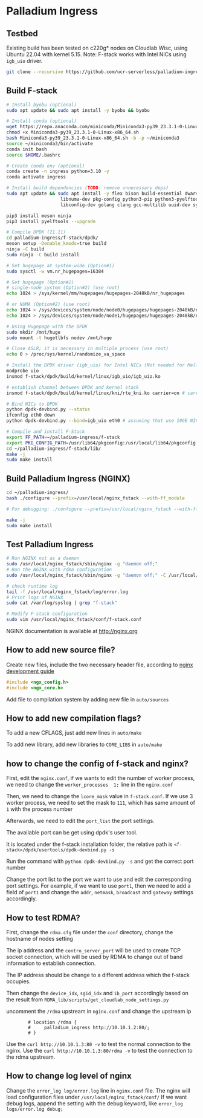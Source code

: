 # Palladium Ingress

## Testbed
Existing build has been tested on c220g* nodes on Cloudlab Wisc, using 
Ubuntu 22.04 with kernel 5.15.
Note: F-stack works with Intel NICs using `igb_uio` driver.

```bash
git clone --recursive https://github.com/ucr-serverless/palladium-ingress.git
```

## Build F-stack
```bash
# Install byobu (optional)
sudo apt update && sudo apt install -y byobu && byobu

# Install conda (optional)
wget https://repo.anaconda.com/miniconda/Miniconda3-py39_23.3.1-0-Linux-x86_64.sh
chmod +x Miniconda3-py39_23.3.1-0-Linux-x86_64.sh
bash Miniconda3-py39_23.3.1-0-Linux-x86_64.sh -b -p ~/miniconda3
source ~/miniconda3/bin/activate
conda init bash
source $HOME/.bashrc

# Create conda env (optional)
conda create -n ingress python=3.10 -y
conda activate ingress

# Install build dependencies (TODO: remove unnecessary deps)
sudo apt update && sudo apt install -y flex bison build-essential dwarves libssl-dev libelf-dev \
                    libnuma-dev pkg-config python3-pip python3-pyelftools \
                    libconfig-dev golang clang gcc-multilib uuid-dev sysstat gawk libpcre3 libpcre3-dev libglib2.0-dev

pip3 install meson ninja
pip3 install pyelftools --upgrade

# Compile DPDK (21.11)
cd palladium-ingress/f-stack/dpdk/
meson setup -Denable_kmods=true build
ninja -C build
sudo ninja -C build install

# Set hugepage at system-wide (Option#1)
sudo sysctl -w vm.nr_hugepages=16384

# Set hugepage (Option#2)
# single-node system (Option#2) (use root)
echo 1024 > /sys/kernel/mm/hugepages/hugepages-2048kB/nr_hugepages

# or NUMA (Option#2) (use root)
echo 1024 > /sys/devices/system/node/node0/hugepages/hugepages-2048kB/nr_hugepages
echo 1024 > /sys/devices/system/node/node1/hugepages/hugepages-2048kB/nr_hugepages

# Using Hugepage with the DPDK
sudo mkdir /mnt/huge
sudo mount -t hugetlbfs nodev /mnt/huge

# Close ASLR; it is necessary in multiple process (use root)
echo 0 > /proc/sys/kernel/randomize_va_space

# Install the DPDK driver (igb_uio) for Intel NICs (Not needed for Mellanox NICs)
modprobe uio
insmod f-stack/dpdk/build/kernel/linux/igb_uio/igb_uio.ko

# establish channel between DPDK and kernel stack
insmod f-stack/dpdk/build/kernel/linux/kni/rte_kni.ko carrier=on # carrier=on is necessary, otherwise need to be up `veth0` via `echo 1 > /sys/class/net/veth0/carrier`

# Bind NICs to DPDK
python dpdk-devbind.py --status
ifconfig eth0 down
python dpdk-devbind.py --bind=igb_uio eth0 # assuming that use 10GE NIC and eth0

# Compile and install F-Stack
export FF_PATH=~/palladium-ingress/f-stack
export PKG_CONFIG_PATH=/usr/lib64/pkgconfig:/usr/local/lib64/pkgconfig:/usr/lib/pkgconfig
cd ~/palladium-ingress/f-stack/lib/
make -j
sudo make install
```

## Build Palladium Ingress (NGINX)
```bash
cd ~/palladium-ingress/
bash ./configure --prefix=/usr/local/nginx_fstack --with-ff_module

# For debugging: ./configure --prefix=/usr/local/nginx_fstack --with-ff_module --with-debug

make -j
sudo make install
```

## Test Palladium Ingress
```bash
# Run NGINX not as a daemon
sudo /usr/local/nginx_fstack/sbin/nginx -g "daemon off;"
# Run the NGINX with rdma configuration
sudo /usr/local/nginx_fstack/sbin/nginx -g "daemon off;" -C /usr/local/nginx_fstack/conf/rdma.cfg

# check runtime log
tail -f /usr/local/nginx_fstack/log/error.log
# Print logs of NGINX
sudo cat /var/log/syslog | grep "f-stack"

# Modify F-stack configuration
sudo vim /usr/local/nginx_fstack/conf/f-stack.conf
```

NGINX documentation is available at http://nginx.org

## How to add new source file?

Create new files, include the two necessary header file, according to [nginx development guide](https://nginx.org/en/docs/dev/development_guide.html)

```c
#include <ngx_config.h>
#include <ngx_core.h>
```

Add file to compilation system by adding new file in `auto/sources`

## How to add new compilation flags?

To add a new CFLAGS, just add new lines in `auto/make`

To add new library, add new libraries to `CORE_LIBS` in `auto/make`

## how to change the config of f-stack and nginx?

First, edit the `nginx.conf`, if we wants to edit the number of worker process, we need to change the
`worker_processes  1;` line in the `nginx.conf`

Then, we need to change the `lcore_mask` value in `f-stack.conf`. If we use 3 worker process, we need to set the mask to `111`, which has same amount of `1` with the process number

Afterwards, we need to edit the `port_list` the port settings.

The available port can be get using dpdk's user tool.

It is located under the f-stack installation folder, the relative path is `<f-stack>/dpdk/usertools/dpdk-devbind.py -s`

Run the command with `python dpdk-devbind.py -s` and get the correct port number

Change the port list to the port we want to use and edit the corresponding port settings.
For example, if we want to use `port1`, then we need to add a field of `port1` and change the `addr`, `netmask`, `broadcast` and `gateway` settings accordingly.


## How to test RDMA?

First, change the `rdma.cfg` file under the `conf` directory, change the hostname of nodes setting

The ip address and the `contro_server_port` will be used to create TCP socket connection, which will be used by RDMA to change out of band information  to establish connection.

The IP address should be change to a different address which the f-stack occupies.

Then change the `device_idx`, `sgid_idx` and `ib_port` accordingly based on the result from `RDMA_lib/scripts/get_cloudlab_node_settings.py`

uncomment the `/rdma` upstream in `nginx.conf` and change the upstream ip

```
        # location /rdma {
        #     palladium_ingress http://10.10.1.2:80/;
        # }
```

Use the `curl http://10.10.1.3:80 -v` to test the normal connection to the nginx.
Use the `curl http://10.10.1.3:80/rdma -v` to test the connection to the rdma upstream.

## How to change log level of nginx

Change the `error_log log/error.log` line in `nginx.conf` file.
The nginx will load configuration files under `/usr/local/nginx_fstack/conf/`
If we want debug logs, append the setting with the debug keyword, like `error_log  logs/error.log debug;`
